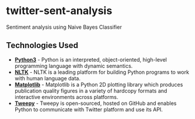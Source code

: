 # twitter-sent-analysis
Sentiment analysis using Naive Bayes Classifier

## Technologies Used
* **[Python3](https://www.python.org/downloads/)** - Python is an interpreted, object-oriented, high-level programming language with dynamic semantics.
* **[NLTK](https://www.nltk.org/)** - NLTK is a leading platform for building Python programs to work with human language data.
* **[Matplotlib](https://matplotlib.org/)** - Matplotlib is a Python 2D plotting library which produces publication quality figures in a variety of hardcopy formats and interactive environments across platforms.
* **[Tweepy](https://www.tweepy.org/)** - Tweepy is open-sourced, hosted on GitHub and enables Python to communicate with Twitter platform and use its API.

